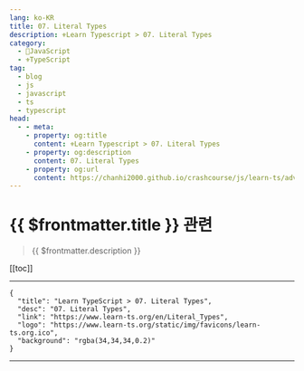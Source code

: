 ```yaml
---
lang: ko-KR
title: 07. Literal Types
description: ⚜Learn Typescript > 07. Literal Types
category: 
  - 🧶JavaScript
  - ⚜TypeScript
tag: 
  - blog
  - js
  - javascript
  - ts
  - typescript
head:
  - - meta:
    - property: og:title
      content: ⚜Learn Typescript > 07. Literal Types
    - property: og:description
      content: 07. Literal Types
    - property: og:url
      content: https://chanhi2000.github.io/crashcourse/js/learn-ts/advanced/07.html
---
```


# {{ $frontmatter.title }} 관련

> {{ $frontmatter.description }}

[[toc]]

---

```component VPCard
{
  "title": "Learn TypeScript > 07. Literal Types",
  "desc": "07. Literal Types",
  "link": "https://www.learn-ts.org/en/Literal_Types",
  "logo": "https://www.learn-ts.org/static/img/favicons/learn-ts.org.ico",
  "background": "rgba(34,34,34,0.2)"
}
```

---

<TagLinks />